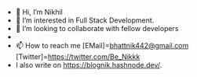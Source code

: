 - 👋 Hi, I’m Nikhil
- 👀 I’m interested in Full Stack Development.
- 💞️ I’m looking to collaborate with fellow developers
- 
- 📫 How to reach me [EMail]=bhattnik442@gmail.com [Twitter]=https://twitter.com/Be_Nikkk 
- I also write on https://blognik.hashnode.dev/. 
<!---
BeNikk/BeNikk is a ✨ special ✨ repository because its `README.md` (this file) appears on your GitHub profile.
You can click the Preview link to take a look at your changes.
--->
